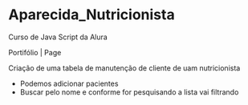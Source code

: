 # Aparecida_Nutricionista
 Curso de Java Script da Alura

Portifólio | Page 

Criação de uma tabela de manutenção de cliente de uam nutricionista
 - Podemos adicionar pacientes
 - Buscar pelo nome e conforme for pesquisando a lista vai filtrando
